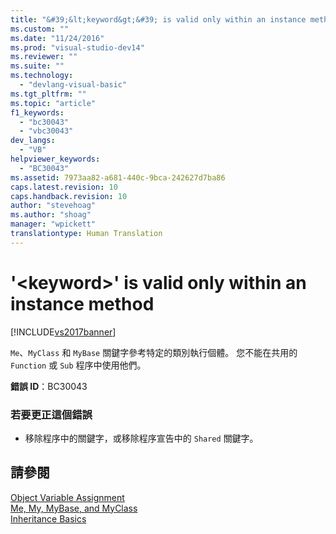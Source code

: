 ```yaml
---
title: "&#39;&lt;keyword&gt;&#39; is valid only within an instance method | Microsoft Docs"
ms.custom: ""
ms.date: "11/24/2016"
ms.prod: "visual-studio-dev14"
ms.reviewer: ""
ms.suite: ""
ms.technology: 
  - "devlang-visual-basic"
ms.tgt_pltfrm: ""
ms.topic: "article"
f1_keywords: 
  - "bc30043"
  - "vbc30043"
dev_langs: 
  - "VB"
helpviewer_keywords: 
  - "BC30043"
ms.assetid: 7973aa82-a681-440c-9bca-242627d7ba86
caps.latest.revision: 10
caps.handback.revision: 10
author: "stevehoag"
ms.author: "shoag"
manager: "wpickett"
translationtype: Human Translation
---
```

# &#39;&lt;keyword&gt;&#39; is valid only within an instance method
[!INCLUDE[vs2017banner](../../../csharp/includes/vs2017banner.md)]

`Me`、`MyClass` 和 `MyBase` 關鍵字參考特定的類別執行個體。  您不能在共用的 `Function` 或 `Sub` 程序中使用他們。  
  
 **錯誤 ID**：BC30043  
  
### 若要更正這個錯誤  
  
-   移除程序中的關鍵字，或移除程序宣告中的 `Shared` 關鍵字。  
  
## 請參閱  
 [Object Variable Assignment](../../../visual-basic/programming-guide/language-features/variables/object-variable-assignment.md)   
 [Me, My, MyBase, and MyClass](../../../visual-basic/programming-guide/program-structure/me-my-mybase-and-myclass.md)   
 [Inheritance Basics](../../../visual-basic/programming-guide/language-features/objects-and-classes/inheritance-basics.md)